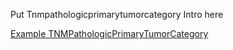 Put Tnmpathologicprimarytumorcategory Intro here

[Example TNMPathologicPrimaryTumorCategory](replace-me.html)